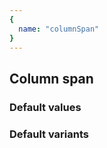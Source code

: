 ```yaml
---
{
  name: "columnSpan"
}
---
```


## Column span

### Default values
<!-- defaults.values.start -->
<!-- defaults.values.end -->


### Default variants
<!-- defaults.variants.start -->
<!-- defaults.variants.end -->
